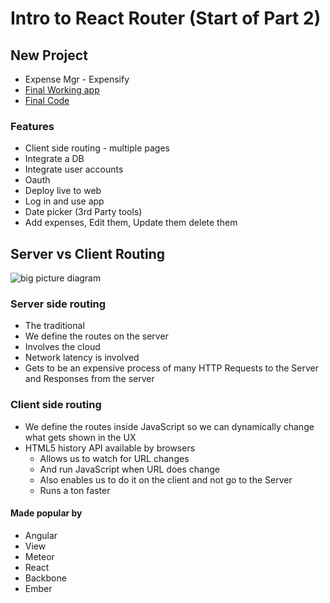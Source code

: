 # Intro to React Router (Start of Part 2)

## New Project
* Expense Mgr - Expensify
* [Final Working app](http://expensify.mead.io/)
* [Final Code](https://github.com/andrewjmead/react-course-2-expensify-app)

### Features
* Client side routing - multiple pages
* Integrate a DB
* Integrate user accounts
* Oauth
* Deploy live to web
* Log in and use app
* Date picker (3rd Party tools)
* Add expenses, Edit them, Update them delete them

## Server vs Client Routing

![big picture diagram](https://i.imgur.com/1VU9o8T.png)

### Server side routing
* The traditional
* We define the routes on the server
* Involves the cloud
* Network latency is involved
* Gets to be an expensive process of many HTTP Requests to the Server and Responses from the server

### Client side routing
* We define the routes inside JavaScript so we can dynamically change what gets shown in the UX
* HTML5 history API available by browsers
    - Allows us to watch for URL changes
    - And run JavaScript when URL does change
    - Also enables us to do it on the client and not go to the Server
    - Runs a ton faster

#### Made popular by
* Angular
* View
* Meteor
* React
* Backbone
* Ember
